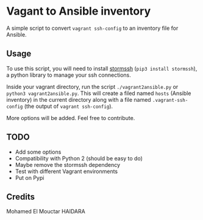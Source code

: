 # Vagant to Ansible inventory

A simple script to convert `vagrant ssh-config` to an inventory file for Ansible.

## Usage
To use this script, you will need to install [stormssh](https://github.com/emre/storm) (`pip3 install stormssh`), 
a python library to manage your ssh connections.

Inside your vagrant directory, run the script `./vagrant2ansible.py` or `python3 vagrant2ansible.py`. This will create
a filed named `hosts` (Ansible inventory) in the current directory along with a file named `.vagrant-ssh-config` (the 
output of  `vagrant ssh-config`).

More options will be added. Feel free to contribute.

## TODO

 - Add some options
 - Compatibility with Python 2 (should be easy to do)
 - Maybe remove the stormssh dependency
 - Test with different Vagrant environments 
 - Put on Pypi

## Credits

Mohamed El Mouctar HAIDARA
